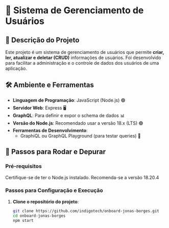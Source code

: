 # 🌟 Sistema de Gerenciamento de Usuários

## 📄 Descrição do Projeto

Este projeto é um sistema de gerenciamento de usuários que permite **criar, ler, atualizar e deletar (CRUD)** informações de usuários. Foi desenvolvido para facilitar a administração e o controle de dados dos usuários de uma aplicação.

## 🛠️ Ambiente e Ferramentas

- **Linguagem de Programação**: JavaScript (Node.js) 🟢
- **Servidor Web**: Express 🖥️
- **GraphQL**: Para definir e expor o schema de dados 📊
- **Versão do Node.js**: Recomendado usar a versão 18.x (LTS) 🟢
- **Ferramentas de Desenvolvimento**:
  - GraphiQL ou GraphQL Playground (para testar queries) 🎨

## 🚀 Passos para Rodar e Depurar

### Pré-requisitos

Certifique-se de ter o Node.js instalado. Recomenda-se a versão 18.20.4

### Passos para Configuração e Execução

1. **Clone o repositório do projeto**:

   ```sh
   git clone https://github.com/indigotech/onboard-jonas-borges.git
   cd onboard-jonas-borges
   npm start
   ```
